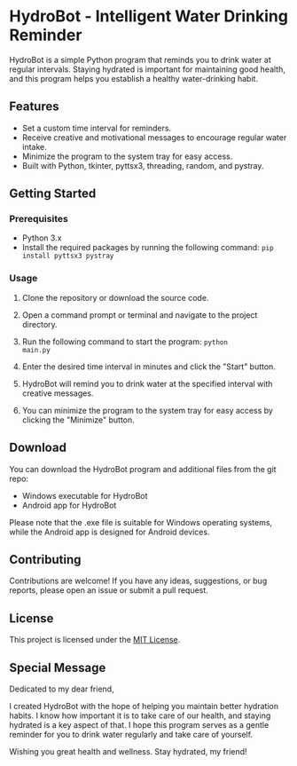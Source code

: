 # HydroBot - Intelligent Water Drinking Reminder

HydroBot is a simple Python program that reminds you to drink water at regular intervals. Staying hydrated is important for maintaining good health, and this program helps you establish a healthy water-drinking habit.

## Features

- Set a custom time interval for reminders.
- Receive creative and motivational messages to encourage regular water intake.
- Minimize the program to the system tray for easy access.
- Built with Python, tkinter, pyttsx3, threading, random, and pystray.

## Getting Started

### Prerequisites

- Python 3.x
- Install the required packages by running the following command:
<code>pip install pyttsx3 pystray</code>



### Usage

1. Clone the repository or download the source code.
2. Open a command prompt or terminal and navigate to the project directory.
3. Run the following command to start the program:
<code>python main.py</code>

4. Enter the desired time interval in minutes and click the "Start" button.
5. HydroBot will remind you to drink water at the specified interval with creative messages.
6. You can minimize the program to the system tray for easy access by clicking the "Minimize" button.

## Download

You can download the HydroBot program and additional files from the git repo:

- Windows executable for HydroBot
- Android app for HydroBot

Please note that the .exe file is suitable for Windows operating systems, while the Android app is designed for Android devices.

## Contributing

Contributions are welcome! If you have any ideas, suggestions, or bug reports, please open an issue or submit a pull request.

## License

This project is licensed under the [MIT License](LICENSE).

## Special Message

Dedicated to my dear friend,

I created HydroBot with the hope of helping you maintain better hydration habits. I know how important it is to take care of our health, and staying hydrated is a key aspect of that. I hope this program serves as a gentle reminder for you to drink water regularly and take care of yourself.

Wishing you great health and wellness. Stay hydrated, my friend!

